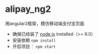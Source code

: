 # alipay_ng2
用angular2框架，模仿移动端支付宝页面

- 确保已经装了 [node.js](https://nodejs.org/) installed（>= 6.0）
- 安装依赖 `npm install`
- 开启项目： `npm start`
